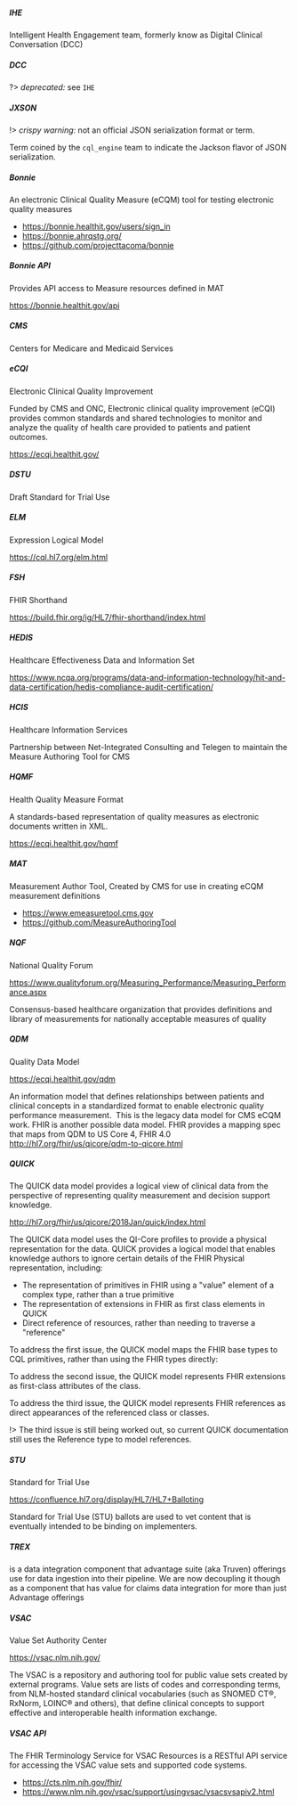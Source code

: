 ##### IHE
Intelligent Health Engagement team, formerly know as Digital Clinical Conversation (DCC)

##### DCC
?> _deprecated:_ see `IHE`

##### JXSON
!> _crispy warning:_ not an official JSON serialization format or term.

Term coined by the `cql_engine` team to indicate the Jackson flavor of JSON serialization.

##### Bonnie
An electronic Clinical Quality Measure (eCQM) tool for testing electronic quality measures

- https://bonnie.healthit.gov/users/sign_in
- https://bonnie.ahrqstg.org/
- https://github.com/projecttacoma/bonnie

##### Bonnie API
Provides API access to Measure resources defined in MAT

https://bonnie.healthit.gov/api

##### CMS
Centers for Medicare and Medicaid Services

##### eCQI 
Electronic Clinical Quality Improvement

Funded by CMS and ONC, Electronic clinical quality improvement (eCQI) provides common standards and shared technologies to monitor and analyze the quality of health care provided to patients and patient outcomes.

https://ecqi.healthit.gov/

##### DSTU 
Draft Standard for Trial Use 

##### ELM 
Expression Logical Model

https://cql.hl7.org/elm.html

##### FSH 
FHIR Shorthand

https://build.fhir.org/ig/HL7/fhir-shorthand/index.html

##### HEDIS
Healthcare Effectiveness Data and Information Set

https://www.ncqa.org/programs/data-and-information-technology/hit-and-data-certification/hedis-compliance-audit-certification/

##### HCIS
Healthcare Information Services 

Partnership between Net-Integrated Consulting and Telegen to maintain the Measure Authoring Tool for CMS

##### HQMF
Health Quality Measure Format

A standards-based representation of quality measures as electronic documents written in XML.

https://ecqi.healthit.gov/hqmf

##### MAT
Measurement Author Tool, Created by CMS for use in creating eCQM measurement definitions

- https://www.emeasuretool.cms.gov
- https://github.com/MeasureAuthoringTool

##### NQF
National Quality Forum

https://www.qualityforum.org/Measuring_Performance/Measuring_Performance.aspx

Consensus-based healthcare organization that provides definitions and library of measurements for nationally acceptable measures of quality

##### QDM
Quality Data Model

https://ecqi.healthit.gov/qdm

An information model that defines relationships between patients and clinical concepts in a standardized format to enable electronic quality performance measurement. 
<csanders> This is the legacy data model for CMS eCQM work. FHIR is another possible data model. FHIR provides a mapping spec that maps from QDM to US Core 4, FHIR 4.0 http://hl7.org/fhir/us/qicore/qdm-to-qicore.html

##### QUICK
The QUICK data model provides a logical view of clinical data from the perspective of representing quality measurement and decision support knowledge.

http://hl7.org/fhir/us/qicore/2018Jan/quick/index.html

The QUICK data model uses the QI-Core profiles to provide a physical representation for the data. 
QUICK provides a logical model that enables knowledge authors to ignore certain details of the FHIR Physical representation, including:
- The representation of primitives in FHIR using a "value" element of a complex type, rather than a true primitive
- The representation of extensions in FHIR as first class elements in QUICK
- Direct reference of resources, rather than needing to traverse a "reference"

To address the first issue, the QUICK model maps the FHIR base types to CQL primitives, rather than using the FHIR types directly:

To address the second issue, the QUICK model represents FHIR extensions as first-class attributes of the class. 

To address the third issue, the QUICK model represents FHIR references as direct appearances of the referenced class or classes. 

!> The third issue is still being worked out, so current QUICK documentation still uses the Reference type to model references.

##### STU
Standard for Trial Use

https://confluence.hl7.org/display/HL7/HL7+Balloting

Standard for Trial Use (STU) ballots are used to vet content that is eventually intended to be binding on implementers.

##### TREX 
is a data integration component that advantage suite (aka Truven) offerings use for data ingestion into their pipeline.
We are now decoupling it though as a component that has value for claims data integration for more than just Advantage offerings

##### VSAC
Value Set Authority Center

https://vsac.nlm.nih.gov/

The VSAC is a repository and authoring tool for public value sets created by external programs. Value sets are lists of codes and corresponding terms, from NLM-hosted standard clinical vocabularies (such as SNOMED CT®, RxNorm, LOINC® and others), that define clinical concepts to support effective and interoperable health information exchange.

##### VSAC API
The FHIR Terminology Service for VSAC Resources is a RESTful API service for accessing the VSAC value sets and supported code systems.

- https://cts.nlm.nih.gov/fhir/
- https://www.nlm.nih.gov/vsac/support/usingvsac/vsacsvsapiv2.html
